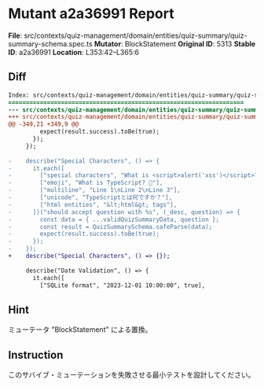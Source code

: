 # Mutant a2a36991 Report

**File**: src/contexts/quiz-management/domain/entities/quiz-summary/quiz-summary-schema.spec.ts
**Mutator**: BlockStatement
**Original ID**: 5313
**Stable ID**: a2a36991
**Location**: L353:42–L365:6

## Diff

```diff
Index: src/contexts/quiz-management/domain/entities/quiz-summary/quiz-summary-schema.spec.ts
===================================================================
--- src/contexts/quiz-management/domain/entities/quiz-summary/quiz-summary-schema.spec.ts	original
+++ src/contexts/quiz-management/domain/entities/quiz-summary/quiz-summary-schema.spec.ts	mutated #5313
@@ -349,21 +349,9 @@
         expect(result.success).toBe(true);
       });
     });
 
-    describe("Special Characters", () => {
-      it.each([
-        ["special characters", "What is <script>alert('xss')</script>?"],
-        ["emoji", "What is TypeScript? 🤔"],
-        ["multiline", "Line 1\nLine 2\nLine 3"],
-        ["unicode", "TypeScriptとは何ですか？"],
-        ["html entities", "&lt;html&gt; tags"],
-      ])("should accept question with %s", (_desc, question) => {
-        const data = { ...validQuizSummaryData, question };
-        const result = QuizSummarySchema.safeParse(data);
-        expect(result.success).toBe(true);
-      });
-    });
+    describe("Special Characters", () => {});
 
     describe("Date Validation", () => {
       it.each([
         ["SQLite format", "2023-12-01 10:00:00", true],
```

## Hint

ミューテータ "BlockStatement" による置換。

## Instruction

このサバイブ・ミューテーションを失敗させる最小テストを設計してください。
